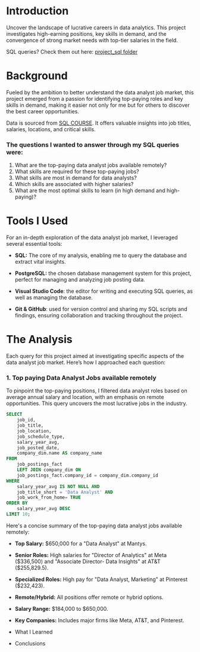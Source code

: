 # Introduction
Uncover the landscape of lucrative careers in data analytics. This project investigates high-earning positions, key skills in demand, and the convergence of strong market needs with top-tier salaries in the field.

SQL queries? Check them out here: [project_sql folder](/project_sql/) 

# Background

Fueled by the ambition to better understand the data analyst job market, this project emerged from a passion for identifying top-paying roles and key skills in demand, making it easier not only for me but for others to discover the best career opportunities.

Data is sourced from [SQL COURSE](https://lukebarousse.com/sql). It offers valuable insights into job titles, salaries, locations, and critical skills.

### The questions I wanted to answer through my SQL queries were:

1. What are the top-paying data analyst jobs available remotely?
2. What skills are required for these top-paying jobs?
3. What skills are most in demand for data analysts?
4. Which skills are associated with higher salaries?
5. What are the most optimal skills to learn (in high demand and high-paying)?

# Tools I Used

For an in-depth exploration of the data analyst job market, I leveraged several essential tools:

- **SQL:** The core of my analysis, enabling me to query the database and extract vital insights.

- **PostgreSQL:** the chosen database management system for this project, perfect for managing and analyzing job posting data.

- **Visual Studio Code**: the editor for writing and executing SQL queries, as well as managing the database.

- **Git & GitHub**: used for version control and sharing my SQL scripts and findings, ensuring collaboration and tracking throughout the project.

# The Analysis

Each query for this project aimed at investigating specific aspects of the data analyst job market. Here’s how I approached each question:

### 1. Top paying Data Analyst Jobs available remotely

To pinpoint the top-paying positions, I filtered data analyst roles based on average annual salary and location, with an emphasis on remote opportunities. This query uncovers the most lucrative jobs in the industry.

```sql
SELECT
    job_id,
    job_title,
    job_location,
    job_schedule_type,
    salary_year_avg,
    job_posted_date,
    company_dim.name AS company_name
FROM
    job_postings_fact
    LEFT JOIN company_dim ON 
    job_postings_fact.company_id = company_dim.company_id
WHERE
    salary_year_avg IS NOT NULL AND 
    job_title_short = 'Data Analyst' AND 
    job_work_from_home= TRUE
ORDER BY
    salary_year_avg DESC
LIMIT 10;
```
Here's a concise summary of the top-paying data analyst jobs available remotely:

- **Top Salary:** $650,000 for a "Data Analyst" at Mantys.

- **Senior Roles:** High salaries for "Director of Analytics" at Meta ($336,500)  and "Associate Director- Data Insights" at AT&T ($255,829.5).

- **Specialized Roles:** High pay for "Data Analyst, Marketing" at Pinterest ($232,423).

- **Remote/Hybrid:** All positions offer remote or hybrid options.

- **Salary Range:** $184,000 to $650,000.

- **Key Companies:** Includes major firms like Meta, AT&T, and Pinterest.





- What I Learned
- Conclusions

